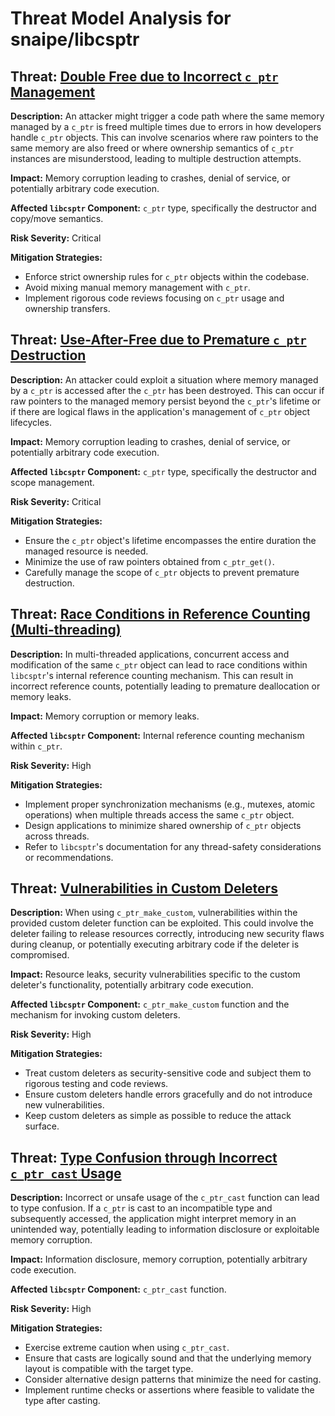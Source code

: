 # Threat Model Analysis for snaipe/libcsptr

## Threat: [Double Free due to Incorrect `c_ptr` Management](./threats/double_free_due_to_incorrect__c_ptr__management.md)

**Description:** An attacker might trigger a code path where the same memory managed by a `c_ptr` is freed multiple times due to errors in how developers handle `c_ptr` objects. This can involve scenarios where raw pointers to the same memory are also freed or where ownership semantics of `c_ptr` instances are misunderstood, leading to multiple destruction attempts.

**Impact:** Memory corruption leading to crashes, denial of service, or potentially arbitrary code execution.

**Affected `libcsptr` Component:** `c_ptr` type, specifically the destructor and copy/move semantics.

**Risk Severity:** Critical

**Mitigation Strategies:**
* Enforce strict ownership rules for `c_ptr` objects within the codebase.
* Avoid mixing manual memory management with `c_ptr`.
* Implement rigorous code reviews focusing on `c_ptr` usage and ownership transfers.

## Threat: [Use-After-Free due to Premature `c_ptr` Destruction](./threats/use-after-free_due_to_premature__c_ptr__destruction.md)

**Description:** An attacker could exploit a situation where memory managed by a `c_ptr` is accessed after the `c_ptr` has been destroyed. This can occur if raw pointers to the managed memory persist beyond the `c_ptr`'s lifetime or if there are logical flaws in the application's management of `c_ptr` object lifecycles.

**Impact:** Memory corruption leading to crashes, denial of service, or potentially arbitrary code execution.

**Affected `libcsptr` Component:** `c_ptr` type, specifically the destructor and scope management.

**Risk Severity:** Critical

**Mitigation Strategies:**
* Ensure the `c_ptr` object's lifetime encompasses the entire duration the managed resource is needed.
* Minimize the use of raw pointers obtained from `c_ptr_get()`.
* Carefully manage the scope of `c_ptr` objects to prevent premature destruction.

## Threat: [Race Conditions in Reference Counting (Multi-threading)](./threats/race_conditions_in_reference_counting__multi-threading_.md)

**Description:** In multi-threaded applications, concurrent access and modification of the same `c_ptr` object can lead to race conditions within `libcsptr`'s internal reference counting mechanism. This can result in incorrect reference counts, potentially leading to premature deallocation or memory leaks.

**Impact:** Memory corruption or memory leaks.

**Affected `libcsptr` Component:** Internal reference counting mechanism within `c_ptr`.

**Risk Severity:** High

**Mitigation Strategies:**
* Implement proper synchronization mechanisms (e.g., mutexes, atomic operations) when multiple threads access the same `c_ptr` object.
* Design applications to minimize shared ownership of `c_ptr` objects across threads.
* Refer to `libcsptr`'s documentation for any thread-safety considerations or recommendations.

## Threat: [Vulnerabilities in Custom Deleters](./threats/vulnerabilities_in_custom_deleters.md)

**Description:** When using `c_ptr_make_custom`, vulnerabilities within the provided custom deleter function can be exploited. This could involve the deleter failing to release resources correctly, introducing new security flaws during cleanup, or potentially executing arbitrary code if the deleter is compromised.

**Impact:** Resource leaks, security vulnerabilities specific to the custom deleter's functionality, potentially arbitrary code execution.

**Affected `libcsptr` Component:** `c_ptr_make_custom` function and the mechanism for invoking custom deleters.

**Risk Severity:** High

**Mitigation Strategies:**
* Treat custom deleters as security-sensitive code and subject them to rigorous testing and code reviews.
* Ensure custom deleters handle errors gracefully and do not introduce new vulnerabilities.
* Keep custom deleters as simple as possible to reduce the attack surface.

## Threat: [Type Confusion through Incorrect `c_ptr_cast` Usage](./threats/type_confusion_through_incorrect__c_ptr_cast__usage.md)

**Description:** Incorrect or unsafe usage of the `c_ptr_cast` function can lead to type confusion. If a `c_ptr` is cast to an incompatible type and subsequently accessed, the application might interpret memory in an unintended way, potentially leading to information disclosure or exploitable memory corruption.

**Impact:** Information disclosure, memory corruption, potentially arbitrary code execution.

**Affected `libcsptr` Component:** `c_ptr_cast` function.

**Risk Severity:** High

**Mitigation Strategies:**
* Exercise extreme caution when using `c_ptr_cast`.
* Ensure that casts are logically sound and that the underlying memory layout is compatible with the target type.
* Consider alternative design patterns that minimize the need for casting.
* Implement runtime checks or assertions where feasible to validate the type after casting.

